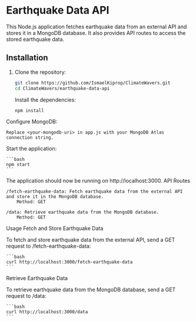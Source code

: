 # Earthquake Data API

This Node.js application fetches earthquake data from an external API and stores it in a MongoDB database. It also provides API routes to access the stored earthquake data.


## Installation

1. Clone the repository:

   ```bash
   git clone https://github.com/IsmaelKiprop/ClimateWavers.git
   cd ClimateWavers/earthquake-data-api
   ```

    Install the dependencies:

    ```bash
	npm install
	```

Configure MongoDB:

    Replace <your-mongodb-uri> in app.js with your MongoDB Atlas connection string.

Start the application:

	```bash
    npm start
	```

The application should now be running on http://localhost:3000.
API Routes

    /fetch-earthquake-data: Fetch earthquake data from the external API and store it in the MongoDB database.
        Method: GET

    /data: Retrieve earthquake data from the MongoDB database.
        Method: GET

Usage
Fetch and Store Earthquake Data

To fetch and store earthquake data from the external API, send a GET request to /fetch-earthquake-data:

	```bash
	curl http://localhost:3000/fetch-earthquake-data
	```

Retrieve Earthquake Data

To retrieve earthquake data from the MongoDB database, send a GET request to /data:


	```bash
	curl http://localhost:3000/data
	```

